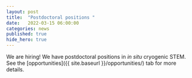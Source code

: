 ```yaml
---
layout: post
title:  "Postdoctoral positions "
date:   2022-03-15 06:00:00
categories: news
published: true
hide_hero: true
---
```


We are hiring! We have postdoctoral positions in *in situ* cryogenic STEM. See the [opportunities]({{ site.baseurl }}/opportunities/) tab for more details.
